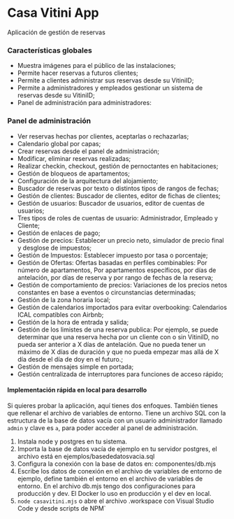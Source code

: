 # Casa Vitini App 
Aplicación de gestión de reservas
 
### Características globales 
 
- Muestra imágenes para el público de las instalaciones; 
- Permite hacer reservas a futuros clientes; 
- Permite a clientes administrar sus reservas desde su VitiniID; 
- Permite a administradores y empleados gestionar un sistema de reservas desde su VitiniID; 
- Panel de administración para administradores: 
 
### Panel de administración 
 
- Ver reservas hechas por clientes, aceptarlas o rechazarlas; 
- Calendario global por capas; 
- Crear reservas desde el panel de administración; 
- Modificar, eliminar reservas realizadas; 
- Realizar checkin, checkout, gestión de pernoctantes en habitaciones; 
- Gestión de bloqueos de apartamentos; 
- Configuración de la arquitectura del alojamiento; 
- Buscador de reservas por texto o distintos tipos de rangos de fechas; 
- Gestión de clientes: Buscador de clientes, editor de fichas de clientes; 
- Gestión de usuarios: Buscador de usuarios, editor de cuentas de usuarios; 
- Tres tipos de roles de cuentas de usuario: Administrador, Empleado y Cliente; 
- Gestión de enlaces de pago; 
- Gestión de precios: Establecer un precio neto, simulador de precio final y desglose de impuestos; 
- Gestión de Impuestos: Establecer impuesto por tasa o porcentaje; 
- Gestión de Ofertas: Ofertas basadas en perfiles combinables: Por número de apartamentos, Por apartamentos específicos, por días de antelación, por días de reserva y por rango de fechas de la reserva; 
- Gestión de comportamiento de precios: Variaciones de los precios netos constantes en base a eventos o circunstancias determinadas;  
- Gestión de la zona horaria local; 
- Gestión de calendarios importados para evitar overbooking: Calendarios ICAL compatibles con Airbnb; 
- Gestión de la hora de entrada y salida; 
- Gestión de los limistes de una reserva publica: Por ejemplo, se puede determinar que una reserva hecha por un cliente con o sin VitiniID, no pueda ser anterior a X días de antelación. Que no pueda tener un máximo de X días de duración y que no pueda empezar mas allá de X día desde el día de doy en el futuro.; 
- Gestión de mensajes simple en portada; 
- Gestión centralizada de interruptores para funciones de acceso rápido; 
  

#### Implementación rápida en local para desarrollo 
Si quieres probar la aplicación, aquí tienes dos enfoques. También tienes que rellenar el archivo de variables de entorno. Tiene un archivo SQL con la estructura de la base de datos vacía con un usuario administrador llamado `admin` y clave es `a`, para poder acceder al panel de administración. 

1. Instala node y postgres en tu sistema.
2. Importa la base de datos vacía de ejemplo en tu servidor postgres, el archivo está en ejemplos/basededatosvacia.sql 
3. Configura la conexión con la base de datos en: componentes/db.mjs 
4. Escribe los datos de conexión en el archivo de variables de entorno de ejemplo, define también el entorno en el archivo de variables de entorno. En el archivo db.mjs tengo dos configuraciones para producción y dev. El Docker lo uso en producción y el dev en local. 
5. `node casavitini.mjs` o abre el archivo .workspace con Visual Studio Code y desde scripts de NPM` 

 
<!-- ### Anotaciones sobre la idiosincrasia del proyecto 
#### Esto ha sido un proyecto profesional en el cual he trabajado como desarrollador con otros miembros del equipo de Casa Vitini para realizar una aplicación diseñada para la gestión de la actividad de la Empresa. Debido a que he tenido que desarrollar una arquitectura global para el proyecto, quiero indicar una serie de puntos: 
 
- Soy consciente que usar funciones flecha impide usar la palabra clave this, porque en este contexto, la función flecha no respeta el contexto de ejecución y this dentro de una función flecha hace referencia al contexto más alto, al objeto global en vez de su contexto local de ejecución. La razón por la que uso tanto este tipo de funciónes es porque me parece muy declarativa y si necesito usar this dentro de una función dentro de un objeto, pues entonces uso una función anónima, sino prefiero usar la función flecha. 
 
- A mí me gustan la jerarquía de objetos aninados. Por eso tanto en el Frontend como en el Backend hay dos objetos masivos. En mi forma de desarrollar esto me ayuda a establecer una pirámide lógica. Entiendo que a otros desarrolladores esto les puede parecer mal. Entiendo que hubiese sido mejor usar un sistema basado en abstracción y archivos externos para declarar esta jerarquía con el sistema de archivos, pero de momento el proyecto no es lo suficientemente grande. Aunque en el futuro si este proyecto se hace más grande entiendo que usar ya objetos supermasivos ya es un poco locura. 
 
- Cuando necesito un componente accesible desde cualquier parte, aquí sí he usado la abstracción por que permite acceder a los componentes desde cualquier contexto. Estoy más acostumbrado a la abstracción basada en módulos ECMASCRIPT ESM en vez de módulos por interfaces que también tiene muchas cosas buenas.  
 
- En JS es una buena práctica usar constantes si los valores no cambian a lo largo de la ejecución y por hacer un código más robusto entre otros aspectos. Según el consenso no escrito, las constantes se escriben en mayúsculas, pero prefiero escribirlas en camellcase porque me parecen más legibles. Entiendo que tampoco es mucho problema porque en js las constantes tienen la palabra reservada const delante y son fácilmente distinguibles. Aparte en ciertos IDES las marcan con colores propios. 
 
- Considero que el proyecto al no ser tan grande no es necesario al menos de momento usar una arquitectura basada en capas, lo digo por el codigo SQL incrustado en el codigo del back, como patrones de arquitecturas limpias. Pero es algo en lo que soy consciente y si es necesario se aplicara en el futuro.  -->
